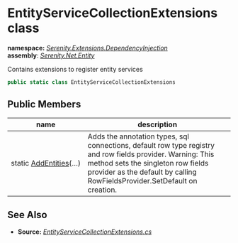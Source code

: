 # EntityServiceCollectionExtensions class
**namespace:** *[Serenity.Extensions.DependencyInjection](../README.md#serenity.extensions.dependencyinjection-namespace)*   **assembly**: *[Serenity.Net.Entity](../README.md)*

Contains extensions to register entity services

```csharp
public static class EntityServiceCollectionExtensions
```

## Public Members

| name | description |
| --- | --- |
| static [AddEntities](EntityServiceCollectionExtensions/AddEntities.md)(…) | Adds the annotation types, sql connections, default row type registry and row fields provider. Warning: This method sets the singleton row fields provider as the default by calling RowFieldsProvider.SetDefault on creation. |

## See Also

* **Source:** *[EntityServiceCollectionExtensions.cs](https://github.com/serenity-is/Serenity/blob/master/src/Serenity.Net.Entity/Extensions/EntityServiceCollectionExtensions.cs)*